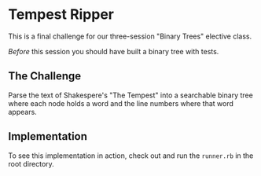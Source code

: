 # Tempest Ripper

This is a final challenge for our three-session "Binary Trees" elective class.

*Before* this session you should have built a binary tree with tests.

## The Challenge

Parse the text of Shakespere's "The Tempest" into a searchable binary tree where
each node holds a word and the line numbers where that word appears.

## Implementation

To see this implementation in action, check out and run the `runner.rb` in the
root directory.
